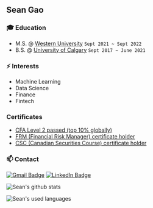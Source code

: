 ## Sean Gao

### :mortar_board: Education
- M.S. @ [Western University](https://uwo.ca) `Sept 2021 ~ Sept 2022`
- B.S. @ [University of Calgary](https://ucalgary.ca) `Sept 2017 ~ June 2021`

### ⚡ Interests
- Machine Learning
- Data Science
- Finance
- Fintech

### Certificates
- [CFA Level 2 passed (top 10% globally)](https://credentials.cfainstitute.org/f2b069e3-8785-4348-8299-ad6c590b5f56)
- [FRM (Financial Risk Manager) certificate holder](https://my.garp.org/DigitalBadgeFRM?id=0035d00006hut1IAAQ)
- [CSC (Canadian Securities Course) certificate holder](https://www.credly.com/badges/1bc4b3f6-1b65-473e-a704-db254ed9ef52/linked_in_profile)




### 📫 Contact 
[![Gmail Badge](https://img.shields.io/badge/Gmail-D14836?style=for-the-badge&logo=gmail&logoColor=white)](mailto:sean.gao1@outlook.com) [![LinkedIn Badge](https://img.shields.io/badge/linkedin-%230077B5.svg?&style=for-the-badge&logo=linkedin&logoColor=white)](https://www.linkedin.com/in/shuanggao5678/)

![Sean's github stats](https://github-readme-stats.vercel.app/api?username=sean-gao1&show_icons=true&theme=merko)

![Sean's used languages](https://github-readme-stats.vercel.app/api/top-langs/?username=sean-gao1&theme=merko)

